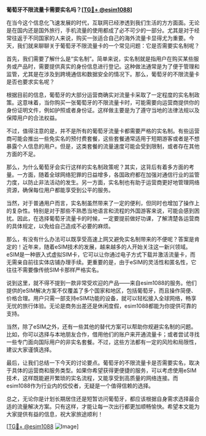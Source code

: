 **葡萄牙不限流量卡需要实名吗？[[TG💪+ @esim1088](https://t.me/s/esim1088)]**

在当今这个信息化飞速发展的时代，互联网已经渗透到我们生活的方方面面。无论是在国内还是国外旅行，手机流量的使用都成了必不可少的一部分。尤其是对于经常往返于不同国家的人来说，购买一张适合自己的海外流量卡显得尤为重要。今天，我们就来聊聊关于葡萄牙不限流量卡的一个常见问题：它是否需要实名制呢？

首先，我们需要了解什么是“实名制”。简单来说，实名制就是指用户在购买某些服务或产品时，需要提供真实的身份信息进行登记。这种做法通常是为了便于管理和监管，尤其是在涉及到跨境通信和数据安全的情况下。那么，葡萄牙的不限流量卡是否也要求实名呢？

根据目前的信息，葡萄牙的大部分运营商确实对流量卡采取了一定程度的实名制政策。这意味着，当你购买一张葡萄牙的不限流量卡时，可能需要向运营商提供你的身份证明文件，例如护照或者身份证。这样做主要是为了遵守当地的法律法规以及保障用户的合法权益。

不过，值得注意的是，并不是所有的葡萄牙流量卡都需要严格的实名制。有些运营商可能会推出一些免实名的预付费套餐，这些套餐通常适用于短期游客或者是不想暴露个人信息的用户。但是，这类套餐的流量速度可能会受到限制，或者存在其他方面的不足。

那么，为什么葡萄牙会实行这样的实名制政策呢？其实，这背后有着多方面的考量。一方面，随着全球网络犯罪的日益增多，各国政府都在加强对通信行业的监管力度，以防止非法活动的发生。另一方面，实名制也有助于运营商更好地管理网络资源，确保每位用户都能享受到公平的服务。

当然，对于普通用户而言，实名制虽然带来了一定的便利，但同时也增加了操作上的复杂性。特别是对于那些不熟悉当地语言和流程的外国游客来说，可能会感到困扰。因此，在选择葡萄牙流量卡的时候，一定要提前做好功课，了解清楚各运营商的具体规定，以免给自己造成不必要的麻烦。

那么，有没有什么办法可以既享受高速上网又避免实名制带来的不便呢？答案是肯定的！近年来，随着eSIM技术的发展，越来越多的人开始关注这一新兴领域。eSIM是一种嵌入式虚拟SIM卡，它可以让你通过电子方式下载并激活流量卡，而无需亲自前往实体店铺办理手续。更重要的是，由于eSIM的灵活性和匿名性，它往往不需要像传统SIM卡那样严格实名。

说到这里，就不得不提到一款非常受欢迎的产品——来自esim1088的服务。他们提供的eSIM解决方案不仅覆盖了多个国家和地区，包括葡萄牙，而且操作简便、价格合理。用户只需一部支持eSIM功能的设备，就可以轻松接入全球网络，畅享无忧的旅行体验。无论是商务出差还是休闲度假，esim1088都能为你提供可靠的支持。

当然，除了eSIM之外，还有一些其他的替代方案可以帮助你规避实名制的问题。比如，你可以选择与本地朋友合作，借用他们的账户来开通流量卡；或者尝试寻找一些专门面向国际用户的非实名套餐。不过，这些方法都有一定的风险和局限性，建议大家谨慎选择。

最后，让我们总结一下今天的讨论要点。葡萄牙的不限流量卡是否需要实名，取决于具体的运营商和服务类型。如果你希望获得更便捷的服务，可以考虑使用eSIM技术，这样既能避开繁琐的实名流程，又能享受到高质量的网络连接。而esim1088作为行业内的佼佼者，无疑是一个值得信赖的选择。

总之，无论你是计划长期居住还是短暂访问葡萄牙，都应该根据自身需求选择最合适的流量解决方案。只有这样，才能让每一次出行都更加顺畅愉快。希望本文能为大家提供有益的信息，祝大家旅途顺利！

[[TG💪+ @esim1088](https://t.me/s/esim1088) ![Image](https://i.postimg.cc/4NQfJmqS/Snipaste-2025-05-13-00-14-12.png)]